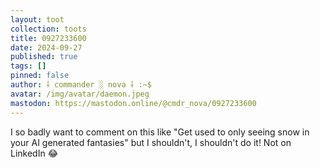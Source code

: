 ```yaml
---
layout: toot
collection: toots
title: 0927233600
date: 2024-09-27
published: true
tags: []
pinned: false
author: ⸸ commander ░ nova ⸸ :~$
avatar: /img/avatar/daemon.jpeg
mastodon: https://mastodon.online/@cmdr_nova/0927233600
---
```


I so badly want to comment on this like "Get used to only seeing snow in your AI generated fantasies" but I shouldn't, I shouldn't do it! Not on LinkedIn 😂
